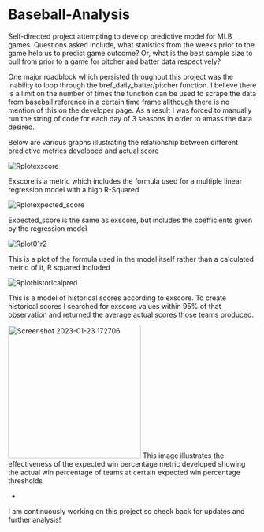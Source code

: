 # Baseball-Analysis
Self-directed project attempting to develop predictive model for MLB games. Questions asked include, what statistics from the weeks prior to the game help us to predict game outcome? Or, what is the best sample size to pull from prior to a game for pitcher and batter data respectively?


One major roadblock which persisted throughout this project was the inability to loop through the bref_daily_batter/pitcher function. I believe there is a limit on the number of times the function can be used to scrape the data from baseball reference in a certain time frame allthough there is no mention of this on the developer page. As a result I was forced to manually run the string of code for each day of 3 seasons in order to amass the data desired.

Below are various graphs illustrating the relationship between different predictive metrics developed and actual score

![Rplotexscore](https://user-images.githubusercontent.com/108891102/213932899-a1339103-97ec-4635-b7af-a81d39bb05e8.png)

Exscore is a metric which includes the formula used for a multiple linear regression model with a high R-Squared

![Rplotexpected_score](https://user-images.githubusercontent.com/108891102/213932931-dfde9280-2dda-40ac-b138-0fb7d4ecac68.png)

Expected_score is the same as exscore, but includes the coefficients given by the regression model

![Rplot01r2](https://user-images.githubusercontent.com/108891102/213932941-8b14648a-cc75-4cc3-bc45-641dbc058f1a.png)

This is a plot of the formula used in the model itself rather than a calculated metric of it, R squared included

![Rplothistoricalpred](https://user-images.githubusercontent.com/108891102/213932946-bc003790-cfd2-41ad-bc4a-8bfdcf2f0a02.png)

This is a model of historical scores according to exscore. To create historical scores I searched for exscore values within 95% of that observation and returned the average actual scores those teams produced.



<img width="269" alt="Screenshot 2023-01-23 172706" src="https://user-images.githubusercontent.com/108891102/214164292-3fd4cfab-cc37-4d82-a224-25450d8409eb.png">
This image illustrates the effectiveness of the expected win percentage metric developed showing the actual win percentage of teams at certain expected win percentage thresholds

-

I am continuously working on this project so check back for updates and further analysis!
